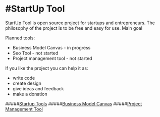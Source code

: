 #StartUp Tool
===========

StartUp Tool is open source project for startups and entrepreneurs. The philosophy of the project is to be free and easy for use. 
Main goal 

Planned tools:
- Business Model Canvas - in progress
- Seo Tool - not started
- Project management tool - not started

If you like the project you can help it as:
* write code
* create design
* give ideas and feedback
* make a donation

#####[Startup Tools](https://startuptool.net/)
#####[Business Model Canvas](https://startuptool.net/business-model-canvas)
#####[Project Management Tool](https://startuptool.net/projects)



